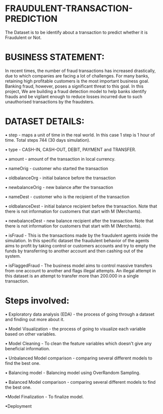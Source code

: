 # FRAUDULENT-TRANSACTION-PREDICTION
The Dataset is to be identify about a transaction to predict whether it is Fraudulent or Not.

# BUSINESS STATEMENT:
In recent times, the number of fraud transactions has increased drastically, due to which companies are facing a lot of challenges. For many banks, retaining high profitable customers is the most important business goal. Banking fraud, however, poses a significant threat to this goal. In this project, We are building a fraud detection model to help banks identify frauds and be vigilant enough to reduce losses incurred due to such unauthorised transactions by the fraudsters.

# DATASET DETAILS:
• step - maps a unit of time in the real world. In this case 1 step is 1 hour of time. Total steps 744 (30 days simulation).

• type - CASH-IN, CASH-OUT, DEBIT, PAYMENT and TRANSFER.

• amount - amount of the transaction in local currency.

• nameOrig - customer who started the transaction

• oldbalanceOrg - initial balance before the transaction

• newbalanceOrig - new balance after the transaction

• nameDest - customer who is the recipient of the transaction

• oldbalanceDest - initial balance recipient before the transaction. Note that there is not information for customers that start with M (Merchants).

• newbalanceDest - new balance recipient after the transaction. Note that there is not information for customers that start with M (Merchants).

• isFraud - This is the transactions made by the fraudulent agents inside the simulation. In this specific dataset the fraudulent behavior of the agents aims to profit by taking control or customers accounts and try to empty the funds by transferring to another account and then cashing out of the system.

• isFlaggedFraud - The business model aims to control massive transfers from one account to another and flags illegal attempts. An illegal attempt in this dataset is an attempt to transfer more than 200.000 in a single transaction.

# Steps involved:
• Exploratory data analysis (EDA) - the process of going through a dataset and finding out more about it.

• Model Visualization - the process of going to visualize each variable based on other variables.

• Model Cleaning - To clean the feature variables which doesn't give any beneficial information.

• Unbalanced Model comparison - comparing several different models to find the best one.

• Balancing model - Balancing model using OverRandom Sampling.

• Balanced Model comparison - comparing several different models to find the best one.

•Model Finalization -  To finalize model.

•Deployment

